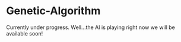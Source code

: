 # Genetic-Algorithm
Currently under progress. Well...the AI is playing right now we will be available soon!
